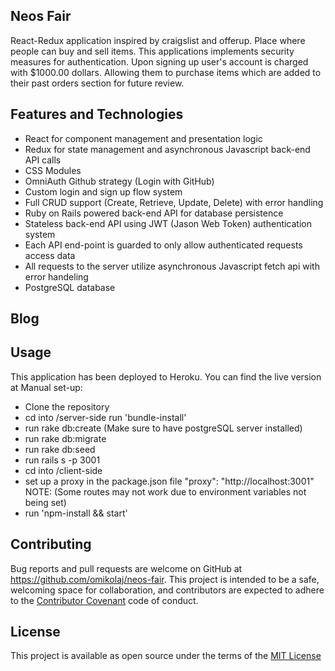 ## Neos Fair
React-Redux application inspired by craigslist and offerup. Place where people can buy and sell items. This applications implements security measures for authentication. Upon signing up user's account is charged with $1000.00 dollars. Allowing them to purchase items which are added to their past orders section for future review.

## Features and Technologies
- React for component management and presentation logic
- Redux for state management and asynchronous Javascript back-end API calls
- CSS Modules
- OmniAuth Github strategy (Login with GitHub)
- Custom login and sign up flow system
- Full CRUD support (Create, Retrieve, Update, Delete) with error handling
- Ruby on Rails powered back-end API for database persistence
- Stateless back-end API using JWT (Jason Web Token) authentication system
- Each API end-point is guarded to only allow authenticated requests access data
- All requests to the server utilize asynchronous Javascript fetch api with error handeling
- PostgreSQL database

## Blog


## Usage
This application has been deployed to Heroku. You can find the live version at 
Manual set-up:
  - Clone the repository
  - cd into /server-side run 'bundle-install'
  - run rake db:create (Make sure to have postgreSQL server installed)
  - run rake db:migrate
  - run rake db:seed
  - run rails s -p 3001
  - cd into /client-side
  - set up a proxy in the package.json file "proxy": "http://localhost:3001" NOTE: (Some routes may not work due to environment variables not being set)
  - run 'npm-install && start'

## Contributing
Bug reports and pull requests are welcome on GitHub at https://github.com/omikolaj/neos-fair. This project is intended to be a safe, welcoming space for collaboration, and contributors are expected to adhere to the [Contributor Covenant](http://contributor-covenant.org) code of conduct.

## License
This project is available as open source under the terms of the [MIT License](https://opensource.org/licenses/MIT)

  

